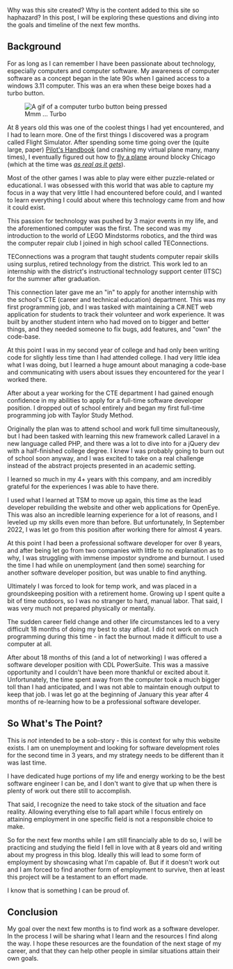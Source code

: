 Why was this site created? Why is the content added to this site so haphazard? In this post, I will be exploring these questions and diving into the goals and timeline of the next few months.

## Background

For as long as I can remember I have been passionate about technology, especially computers and computer software. My awareness of computer software as a concept began in the late 90s when I gained access to a windows 3.11 computer. This was an era when these beige boxes had a turbo button.

<figure>
  <img src="https://imgur.com/ILyJgfm.gif" alt="A gif of a computer turbo button being pressed" />
  <figcaption>Mmm ... Turbo</figcaption>
  <!--<figcaption style="display:none;" aria-hidden="true">https://www.scarydba.com/wp-content/uploads/2022/04/R-3.gif</figcaption>-->
  </figure>

At 8 years old this was one of the coolest things I had yet encountered, and I had to learn more. One of the first things I discovered was a program called Flight Simulator. After spending some time going over the (quite large, paper) [Pilot's Handbook](https://archive.org/details/microsoft-flight-simulator-v-5-0-1993-us-pc-big-box-floppy-35/Microsoft%20Flight%20Simulator%20%28v5.0%29%20%281993%29%20%28US%29_manual%5BeXoDOS%5D/) (and crashing my virtual plane many, many times), I eventually figured out how to [fly a plane](https://www.mobygames.com/game/1674/microsoft-flight-simulator-v50/screenshots/) around blocky Chicago (which at the time was [_as real as it gets_](https://archive.org/details/msdos_Microsoft_Flight_Simulator_v5.1_1993?hide_flag_warning=bad_metadata&rand=1257617943)).

Most of the other games I was able to play were either puzzle-related or educational. I was obsessed with this world that was able to capture my focus in a way that very little I had encountered before could, and I wanted to learn everything I could about where this technology came from and how it could exist.

This passion for technology was pushed by 3 major events in my life, and the aforementioned computer was the first. The second was my introduction to the world of LEGO Mindstorms robotics, and the third was the computer repair club I joined in high school called TEConnections.

TEConnections was a program that taught students computer repair skills using surplus, retired technology from the district. This work led to an internship with the district's instructional technology support center (ITSC)  for the summer after graduation.

This connection later gave me an "in" to apply for another internship with the school's CTE (career and technical education) department. This was my first programming job, and I was tasked with maintaining a C#.NET web application for students to track their volunteer and work experience. It was built by another student intern who had moved on to bigger and better things, and they needed someone to fix bugs, add features, and "own" the code-base.

At this point I was in my second year of college and had only been writing code for slightly less time than I had attended college. I had very little idea what I was doing, but I learned a huge amount about managing a code-base and communicating with users about issues they encountered for the year I worked there.

After about a year working for the CTE department I had gained enough confidence in my abilities to apply for a full-time software developer position. I dropped out of school entirely and began my first full-time programming job with Taylor Study Method.

Originally the plan was to attend school and work full time simultaneously, but I had been tasked with learning this new framework called Laravel in a new language called PHP, and there was a lot to dive into for a jQuery dev with a half-finished college degree. I knew I was probably going to burn out of school soon anyway, and I was excited to take on a real challenge instead of the abstract projects presented in an academic setting.

I learned so much in my 4+ years with this company, and am incredibly grateful for the experiences I was able to have there.

I used what I learned at TSM to move up again, this time as the lead developer rebuilding the website and other web applications for OpenEye. This was also an incredible learning experience for a lot of reasons, and I leveled up my skills even more than before.
But unfortunately, In September 2022, I was let go from this position after working there for almost 4 years.

At this point I had been a professional software developer for over 8 years, and after being let go from two companies with little to no explanation as to why, I was struggling with immense impostor syndrome and burnout. I used the time I had while on unemployment (and then some) searching for another software developer position, but was unable to find anything.

Ultimately I was forced to look for temp work, and was placed in a groundskeeping position with a retirement home. Growing up I spent quite a bit of time outdoors, so I was no stranger to hard, manual labor. That said, I was very much not prepared physically or mentally.

The sudden career field change and other life circumstances led to a very difficult 18 months of doing my best to stay afloat. I did not work on much programming during this time - in fact the burnout made it difficult to use a computer at all.

After about 18 months of this (and a lot of networking) I was offered a software developer position with CDL PowerSuite. This was a massive opportunity and I couldn't have been more thankful or excited about it.
Unfortunately, the time spent away from the computer took a much bigger toll than I had anticipated, and I was not able to maintain enough output to keep that job. I was let go at the beginning of January this year after 4 months of re-learning how to be a professional software developer.

## So What's The Point?

This is _not_ intended to be a sob-story - this is context for why this website exists.
I am on unemployment and looking for software development roles for the second time in 3 years, and my strategy needs to be different than it was last time.

I have dedicated huge portions of my life and energy working to be the best software engineer I can be, and I don't want to give that up when there is plenty of work out there still to accomplish.

That said, I recognize the need to take stock of the situation and face reality. Allowing everything else to fall apart while I focus entirely on attaining employment in one specific field is not a responsible choice to make.

So for the next few months while I am still financially able to do so, I will be practicing and studying the field I fell in love with at 8 years old and writing about my progress in this blog. Ideally this will lead to some form of employment by showcasing what I'm capable of. But if it doesn't work out and I am forced to find another form of employment to survive, then at least this project will be a testament to an effort made.

I know that is something I can be proud of.

## Conclusion

My goal over the next few months is to find work as a software developer. In the process I will be sharing what I learn and the resources I find along the way. I hope these resources are the foundation of the next stage of my career, and that they can help other people in similar situations attain their own goals.
